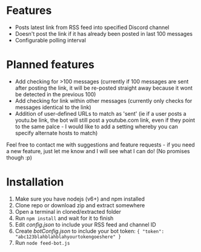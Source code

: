 # Features

- Posts latest link from RSS feed into specified Discord channel
- Doesn't post the link if it has already been posted in last 100 messages
- Configurable polling interval

# Planned features

- Add checking for >100 messages (currently if 100 messages are sent after posting the link, it will be re-posted straight away because it wont be detected in the previous 100)
- Add checking for link within other messages (currently only checks for messages identical to the link)
- Addition of user-defined URLs to match as 'sent' (ie if a user posts a youtu.be link, the bot will still post a youtube.com link, even if they point to the same palce - I would like to add a setting whereby you can specify alternate hosts to match)

Feel free to contact me with suggestions and feature requests - if you need a new feature, just let me know and I will see what I can do! (No promises though :p)

# Installation

1. Make sure you have nodejs (v6+) and npm installed
2. Clone repo or download zip and extract somewhere
3. Open a terminal in cloned/extracted folder
4. Run `npm install` and wait for it to finish
5. Edit *config.json* to include your RSS feed and channel ID
6. Create *botConfig.json* to include your bot token: 
`{
	"token": "abc123blahblahblahyourtokengoeshere"
}`
7. Run `node feed-bot.js`
